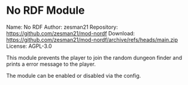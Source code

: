 # No RDF Module

Name:   No RDF
Author:   zesman21
Repository:   https://github.com/zesman21/mod-nordf
Download:   https://github.com/zesman21/mod-nordf/archive/refs/heads/main.zip
License:   AGPL-3.0

This module prevents the player to join the random dungeon finder and prints a error message to the player.

The module can be enabled or disabled via the config.